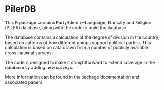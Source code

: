 # PilerDB

This R package contains Party/Identity-Language, Ethnicity and Religion (PILER)
database, along with the code to build the database.

The database contains a calculation of the degree of division in the country,
based on patterns of how different groups support political parties. This
calculation is based on data drawn from a number of publicly available
cross-national surveys.

The code is designed to make it straightforward to extend coverage in the
database by adding new surveys.

More information can be found in the package documentation and associated
papers.
